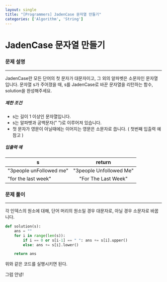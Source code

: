 ```yaml
---
layout: single
title: "[Programmers] JadenCase 문자열 만들기"
categories: ['Algorithm', 'String']
---
```


# JadenCase 문자열 만들기

### 문제 설명

---

JadenCase란 모든 단어의 첫 문자가 대문자이고, 그 외의 알파벳은 소문자인 문자열입니다. 문자열 s가 주어졌을 때, s를 JadenCase로 바꾼 문자열을 리턴하는 함수, solution을 완성해주세요.

##### 제한 조건

- s는 길이 1 이상인 문자열입니다.
- s는 알파벳과 공백문자(" ")로 이루어져 있습니다.
- 첫 문자가 영문이 아닐때에는 이어지는 영문은 소문자로 씁니다. ( 첫번째 입출력 예 참고 )

##### 입출력 예

| s                       |         return          |
| ----------------------- | :---------------------: |
| "3people unFollowed me" | "3people Unfollowed Me" |
| "for the last week"     |   "For The Last Week"   |



### 문제 풀이

---

각 인덱스의 원소에 대해, 단어 머리의 원소일 경우 대문자로, 아닐 경우 소문자로 바꿉니다. 

```python
def solution(s):
    ans = ""
    for i in range(len(s)):
        if i == 0 or s[i-1] == " ": ans += s[i].upper()
        else: ans += s[i].lower()

    return ans
```

위와 같은 코드를 실행시키면 된다. 



그럼 안녕!
